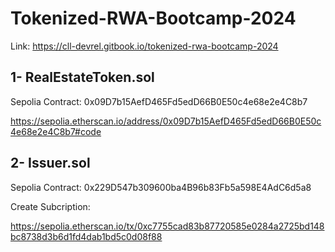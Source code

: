 # Tokenized-RWA-Bootcamp-2024

Link: https://cll-devrel.gitbook.io/tokenized-rwa-bootcamp-2024

## 1- RealEstateToken.sol

Sepolia Contract: 0x09D7b15AefD465Fd5edD66B0E50c4e68e2e4C8b7

https://sepolia.etherscan.io/address/0x09D7b15AefD465Fd5edD66B0E50c4e68e2e4C8b7#code

## 2- Issuer.sol

Sepolia Contract: 0x229D547b309600ba4B96b83Fb5a598E4AdC6d5a8

Create Subcription: 

https://sepolia.etherscan.io/tx/0xc7755cad83b87720585e0284a2725bd148bc8738d3b6d1fd4dab1bd5c0d08f88




